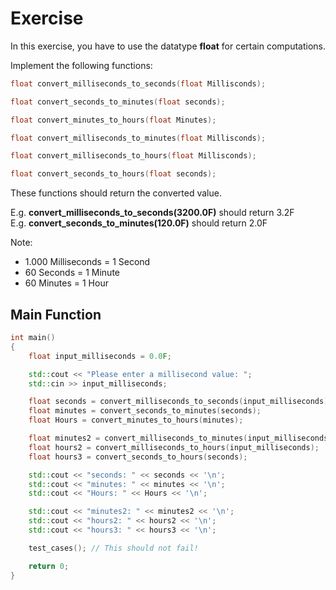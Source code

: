 # Exercise

In this exercise, you have to use the datatype **float** for certain computations.

Implement the following functions:

```cpp
float convert_milliseconds_to_seconds(float Millisconds);

float convert_seconds_to_minutes(float seconds);

float convert_minutes_to_hours(float Minutes);

float convert_milliseconds_to_minutes(float Millisconds);

float convert_milliseconds_to_hours(float Millisconds);

float convert_seconds_to_hours(float seconds);
```

These functions should return the converted value.

E.g. **convert_milliseconds_to_seconds(3200.0F)** should return 3.2F  
E.g. **convert_seconds_to_minutes(120.0F)** should return 2.0F  

Note:

- 1.000 Milliseconds = 1 Second
- 60 Seconds = 1 Minute
- 60 Minutes = 1 Hour

## Main Function

```cpp
int main()
{
    float input_milliseconds = 0.0F;

    std::cout << "Please enter a millisecond value: ";
    std::cin >> input_milliseconds;

    float seconds = convert_milliseconds_to_seconds(input_milliseconds);
    float minutes = convert_seconds_to_minutes(seconds);
    float Hours = convert_minutes_to_hours(minutes);

    float minutes2 = convert_milliseconds_to_minutes(input_milliseconds);
    float hours2 = convert_milliseconds_to_hours(input_milliseconds);
    float hours3 = convert_seconds_to_hours(seconds);

    std::cout << "seconds: " << seconds << '\n';
    std::cout << "minutes: " << minutes << '\n';
    std::cout << "Hours: " << Hours << '\n';

    std::cout << "minutes2: " << minutes2 << '\n';
    std::cout << "hours2: " << hours2 << '\n';
    std::cout << "hours3: " << hours3 << '\n';

    test_cases(); // This should not fail!

    return 0;
}
```
